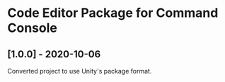 # Code Editor Package for Command Console

## [1.0.0] - 2020-10-06

Converted project to use Unity's package format.
